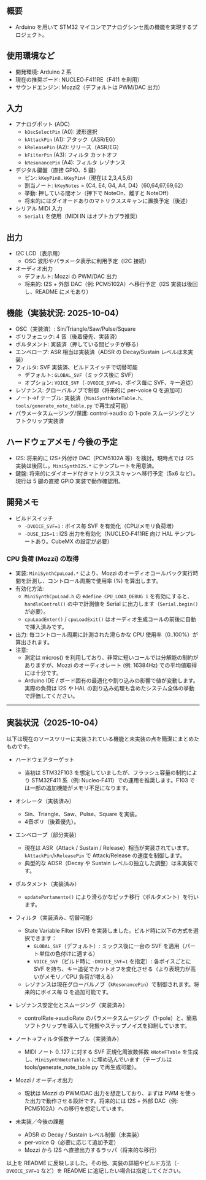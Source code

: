 ## 概要
- Arduino を用いて STM32 マイコンでアナログシンセ風の機能を実現するプロジェクト。

## 使用環境など
- 開発環境: Arduino 2 系
- 現在の推奨ボード: NUCLEO‑F411RE（F411 を利用）
- サウンドエンジン: Mozzi2（デフォルトは PWM/DAC 出力）

## 入力
- アナログポット (ADC)
  - `kOscSelectPin` (A0): 波形選択
  - `kAttackPin` (A1): アタック（ASR/EG）
  - `kReleasePin` (A2): リリース（ASR/EG）
  - `kFilterPin` (A3): フィルタ カットオフ
  - `kResonancePin` (A4): フィルタ レゾナンス
- デジタル鍵盤（直接 GPIO、5 鍵）
  - ピン: `kKeyPin0`..`kKeyPin4`（現在は 2,3,4,5,6）
  - 割当ノート: `kKeyNotes` = {C4, E4, G4, A4, D4}（60,64,67,69,62）
  - 挙動: 押している間オン（押下で NoteOn、離すと NoteOff）
  - 将来的にはダイオードありのマトリクススキャンに置換予定（後述）
- シリアル MIDI 入力
  - `Serial1` を使用（MIDI IN はオプトカプラ推奨）

## 出力
- I2C LCD（表示用）
  - OSC 波形やパラメータ表示に利用予定（I2C 接続）
- オーディオ出力
  - デフォルト: Mozzi の PWM/DAC 出力
  - 将来的: I2S + 外部 DAC（例: PCM5102A）へ移行予定（I2S 実装は後回し、README にメモあり）

## 機能（実装状況: 2025-10-04）
- OSC（実装済）: Sin/Triangle/Saw/Pulse/Square
- ポリフォニック: 4 音（後着優先、実装済）
- ポルタメント: 実装済（押している間ピッチが移る）
- エンベロープ: ASR 相当は実装済（ADSR の Decay/Sustain レベルは未実装）
- フィルタ: SVF 実装済、ビルドスイッチで切替可能
  - デフォルト: `GLOBAL_SVF`（ミックス後に SVF）
  - オプション: `VOICE_SVF`（`-DVOICE_SVF=1`、ボイス毎に SVF、キー追従）
- レゾナンス: グローバルノブで制御（将来的に per-voice Q を追加可）
- ノート→f テーブル: 実装済（`MiniSynthNoteTable.h`、`tools/generate_note_table.py` で再生成可能）
- パラメータスムージング/保護: control→audio の 1-pole スムージングとソフトクリップ実装済

## ハードウェアメモ / 今後の予定
- I2S: 将来的に I2S+外付け DAC（PCM5102A 等）を検討。現時点では I2S 実装は後回し。`MiniSynthI2S.*` にテンプレートを用意済。
- 鍵盤: 将来的にダイオード付きマトリクススキャンへ移行予定（5x6 など）。現行は 5 鍵の直接 GPIO 実装で動作確認用。

## 開発メモ
- ビルドスイッチ
  - `-DVOICE_SVF=1` : ボイス毎 SVF を有効化（CPU/メモリ負荷増）
  - `-DUSE_I2S=1` : I2S 出力を有効化（NUCLEO‑F411RE 向け HAL テンプレートあり。CubeMX の設定が必要）

### CPU 負荷 (Mozzi) の取得

- 実装: `MiniSynthCpuLoad.*` により、Mozzi のオーディオコールバック実行時間を計測し、コントロール周期で使用率 (%) を算出します。
- 有効化方法:
  - `MiniSynthCpuLoad.h` の `#define CPU_LOAD_DEBUG 1` を有効にすると、`handleControl()` の中で計測値を Serial に出力します（`Serial.begin()` が必要）。
  - `cpuLoadEnter()` / `cpuLoadExit()` はオーディオ生成コールの前後に自動で挿入済みです。
- 出力: 毎コントロール周期に計測された滑らかな CPU 使用率（0..100%）が算出されます。
- 注意:
  - 測定は micros() を利用しており、非常に短いコールでは分解能の制約がありますが、Mozzi のオーディオレート (例: 16384Hz) での平均値取得には十分です。
  - Arduino IDE / ボード固有の最適化や割り込みの影響で値が変動します。実際の負荷は I2S や HAL の割り込み処理も含めたシステム全体の挙動で評価してください。

---

## 実装状況（2025-10-04）

以下は現在のソースツリーに実装されている機能と未実装の点を簡潔にまとめたものです。

- ハードウェアターゲット
  - 当初は STM32F103 を想定していましたが、フラッシュ容量の制約により STM32F411 系（例: Nucleo‑F411）での運用を推奨します。F103 では一部の追加機能がメモリ不足になります。

- オシレータ（実装済み）
  - Sin、Triangle、Saw、Pulse、Square を実装。
  - 4音ポリ（後着優先）。

- エンベロープ（部分実装）
  - 現在は ASR（Attack / Sustain / Release）相当が実装されています。`kAttackPin`/`kReleasePin` で Attack/Release の速度を制御します。
  - 典型的な ADSR（Decay や Sustain レベルの独立した調整）は未実装です。

- ポルタメント（実装済み）
  - `updatePortamento()` により滑らかなピッチ移行（ポルタメント）を行います。

- フィルタ（実装済み、切替可能）
  - State Variable Filter (SVF) を実装しました。ビルド時に以下の方式を選択できます：
    - `GLOBAL_SVF`（デフォルト）: ミックス後に一台の SVF を適用（パート単位の色付けに適する）
    - `VOICE_SVF`（ビルド時に `-DVOICE_SVF=1` を指定）: 各ボイスごとに SVF を持ち、キー追従でカットオフを変化させる（より表現力が高いがメモリ／CPU 負荷が増える）
  - レゾナンスは現在グローバルノブ（`kResonancePin`）で制御されます。将来的にボイス毎 Q を追加可能です。

- レゾナンス安定化とスムージング（実装済み）
  - controlRate→audioRate のパラメータスムージング（1-pole）と、簡易ソフトクリップを導入して発振やステップノイズを抑制しています。

- ノート→フィルタ係数テーブル（実装済み）
  - MIDI ノート 0..127 に対する SVF 正規化周波数係数 `kNoteFTable` を生成し、`MiniSynthNoteTable.h` に埋め込んでいます（テーブルは tools/generate_note_table.py で再生成可能）。

- Mozzi / オーディオ出力
  - 現状は Mozzi の PWM/DAC 出力を想定しており、まずは PWM を使った出力で動作させる設計です。将来的には I2S + 外部 DAC（例: PCM5102A）への移行を想定しています。

- 未実装／今後の課題
  - ADSR の Decay / Sustain レベル制御（未実装）
  - per-voice Q（必要に応じて追加予定）
  - Mozzi から I2S へ直接出力するラッパ（将来的な移行）

以上を README に反映しました。その他、実装の詳細やビルド方法（`-DVOICE_SVF=1` など）を README に追記したい場合は指定してください。

